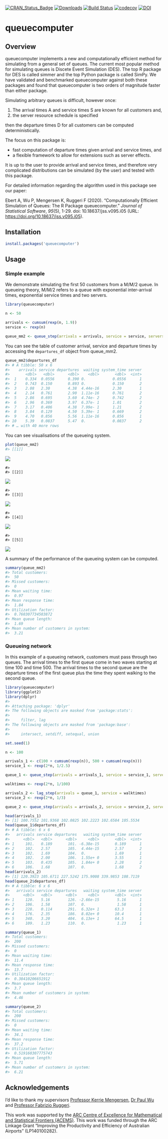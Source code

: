 
[![CRAN\_Status\_Badge](http://www.r-pkg.org/badges/version/queuecomputer)](https://CRAN.R-project.org/package=queuecomputer)
[![Downloads](http://cranlogs.r-pkg.org/badges/queuecomputer)](https://CRAN.R-project.org/package=queuecomputer)
[![Build
Status](https://travis-ci.org/AnthonyEbert/queuecomputer.svg?branch=master)](https://travis-ci.org/AnthonyEbert/queuecomputer)
[![codecov](https://codecov.io/gh/AnthonyEbert/queuecomputer/branch/master/graph/badge.svg)](https://codecov.io/gh/AnthonyEbert/queuecomputer)
[![DOI](https://img.shields.io/badge/doi-10.18637/jss.v095.i05-informational.svg)](https://doi.org/10.18637/jss.v095.i05)

<!-- --- -->
<!-- output: html -->
<!-- bibliography: references.bib -->
<!-- --- -->
<!-- README.md is generated from README.Rmd. Please edit that file -->

# queuecomputer

## Overview

queuecomputer implements a new and computationally efficient method for
simulating from a general set of queues. The current most popular method
for simulating queues is Discete Event Simulation (DES). The top R
package for DES is called simmer and the top Python package is called
SimPy. We have validated and benchmarked queuecomputer against both
these packages and found that queuecomputer is two orders of magnitude
faster than either package.

Simulating arbitrary queues is difficult, however once:

1.  The arrival times A and service times S are known for all customers
    and,
2.  the server resource schedule is specified

then the departure times D for all customers can be computed
deterministically.

The focus on this package is:

-   fast computation of departure times given arrival and service times,
    and
-   a flexible framework to allow for extensions such as server effects.

It is up to the user to provide arrival and service times, and therefore
very complicated distributions can be simulated (by the user) and tested
with this package.

For detailed information regarding the algorithm used in this package
see our paper:

Ebert A, Wu P, Mengersen K, Ruggeri F (2020). “Computationally Efficient
Simulation of Queues: The R Package queuecomputer.” *Journal of
Statistical Software*, *95*(5), 1-29. doi: 10.18637/jss.v095.i05 (URL:
<https://doi.org/10.18637/jss.v095.i05>).

## Installation

``` r
install.packages('queuecomputer')
```

## Usage

### Simple example

We demonstrate simulating the first 50 customers from a M/M/2 queue. In
queueing theory, M/M/2 refers to a queue with exponential inter-arrival
times, exponential service times and two servers.

``` r
library(queuecomputer)

n <- 50

arrivals <- cumsum(rexp(n, 1.9))
service <- rexp(n)

queue_mm2 <- queue_step(arrivals = arrivals, service = service, servers = 2)
```

You can see the table of customer arrival, service and departure times
by accessing the `departures_df` object from queue\_mm2.

``` r
queue_mm2$departures_df
#> # A tibble: 50 x 6
#>    arrivals service departures  waiting system_time server
#>       <dbl>   <dbl>      <dbl>    <dbl>       <dbl>  <int>
#>  1    0.334  0.0556      0.390 0.            0.0556      1
#>  2    0.743  0.150       0.893 0.            0.150       2
#>  3    2.08   2.30        4.38  4.44e-16      2.30        1
#>  4    2.14   0.761       2.90  1.11e-16      0.761       2
#>  5    2.86   0.695       3.60  4.74e- 2      0.742       2
#>  6    2.96   0.369       3.97  6.37e- 1      1.01        2
#>  7    3.17   0.406       4.38  7.99e- 1      1.21        2
#>  8    3.84   0.129       4.50  5.39e- 1      0.669       2
#>  9    4.70   0.856       5.56  1.11e-16      0.856       1
#> 10    5.39   0.0837      5.47  0.            0.0837      2
#> # … with 40 more rows
```

You can see visualisations of the queueing system.

``` r
plot(queue_mm2)
#> [[1]]
```

![](README-unnamed-chunk-5-1.png)<!-- -->

    #> 
    #> [[2]]

![](README-unnamed-chunk-5-2.png)<!-- -->

    #> 
    #> [[3]]

![](README-unnamed-chunk-5-3.png)<!-- -->

    #> 
    #> [[4]]

![](README-unnamed-chunk-5-4.png)<!-- -->

    #> 
    #> [[5]]

![](README-unnamed-chunk-5-5.png)<!-- -->

A summary of the performance of the queueing system can be computed.

``` r
summary(queue_mm2)
#> Total customers:
#>  50
#> Missed customers:
#>  0
#> Mean waiting time:
#>  0.97
#> Mean response time:
#>  1.84
#> Utilization factor:
#>  0.760307734503872
#> Mean queue length:
#>  1.69
#> Mean number of customers in system:
#>  3.21
```

### Queueing network

In this example of a queueing network, customers must pass through two
queues. The arrival times to the first queue come in two waves starting
at time 100 and time 500. The arrival times to the second queue are the
departure times of the first queue plus the time they spent walking to
the second queue.

``` r
library(queuecomputer)
library(ggplot2)
library(dplyr)
#> 
#> Attaching package: 'dplyr'
#> The following objects are masked from 'package:stats':
#> 
#>     filter, lag
#> The following objects are masked from 'package:base':
#> 
#>     intersect, setdiff, setequal, union

set.seed(1)

n <- 100

arrivals_1 <- c(100 + cumsum(rexp(n)), 500 + cumsum(rexp(n)))
service_1 <- rexp(2*n, 1/2.5)

queue_1 <- queue_step(arrivals = arrivals_1, service = service_1, servers = 2)

walktimes <- rexp(2*n, 1/100)

arrivals_2 <- lag_step(arrivals = queue_1, service = walktimes)
service_2 <- rexp(2*n, 1/3)

queue_2 <- queue_step(arrivals = arrivals_2, service = service_2, servers = 1)

head(arrivals_1)
#> [1] 100.7552 101.9368 102.0825 102.2223 102.6584 105.5534
head(queue_1$departures_df)
#> # A tibble: 6 x 6
#>   arrivals service departures   waiting system_time server
#>      <dbl>   <dbl>      <dbl>     <dbl>       <dbl>  <int>
#> 1     101.   0.189       101. -6.38e-15       0.189      1
#> 2     102.   2.57        105.  4.44e-15       2.57       2
#> 3     102.   1.69        104.  0.             1.69       1
#> 4     102.   2.00        106.  1.55e+ 0       3.55       1
#> 5     103.   0.435       105.  1.84e+ 0       2.28       2
#> 6     106.   1.68        107.  0.             1.68       2
head(arrivals_2)
#> [1] 120.3923 105.6711 227.5242 175.9008 339.9853 108.7119
head(queue_2$departures_df)
#> # A tibble: 6 x 6
#>   arrivals service departures   waiting system_time server
#>      <dbl>   <dbl>      <dbl>     <dbl>       <dbl>  <int>
#> 1     120.   5.16        126. -2.66e-15        5.16      1
#> 2     106.   1.58        107.  0.              1.58      1
#> 3     228.   0.114       291.  6.32e+ 1       63.3       1
#> 4     176.   2.35        186.  8.02e+ 0       10.4       1
#> 5     340.   3.20        404.  6.13e+ 1       64.5       1
#> 6     109.   1.23        110.  0.              1.23      1

summary(queue_1)
#> Total customers:
#>  200
#> Missed customers:
#>  0
#> Mean waiting time:
#>  11.4
#> Mean response time:
#>  13.7
#> Utilization factor:
#>  0.38410206651912
#> Mean queue length:
#>  3.7
#> Mean number of customers in system:
#>  4.46

summary(queue_2)
#> Total customers:
#>  200
#> Missed customers:
#>  0
#> Mean waiting time:
#>  34.1
#> Mean response time:
#>  37.2
#> Utilization factor:
#>  0.519160307775743
#> Mean queue length:
#>  5.71
#> Mean number of customers in system:
#>  6.21
```

## Acknowledgements

I’d like to thank my supervisors [Professor Kerrie
Mengersen](https://bragqut.wordpress.com/mengersen/), [Dr Paul
Wu](https://bragqut.wordpress.com/people/research-staff/wu/) and
[Professor Fabrizio Ruggeri](http://www.mi.imati.cnr.it/fabrizio/).

This work was supported by the [ARC Centre of Excellence for
Mathematical and Statistical Frontiers (ACEMS)](http://acems.org.au/).
This work was funded through the ARC Linkage Grant “Improving the
Productivity and Efficiency of Australian Airports” (LP140100282).
